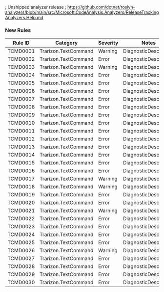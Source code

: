 ﻿; Unshipped analyzer release
; https://github.com/dotnet/roslyn-analyzers/blob/main/src/Microsoft.CodeAnalysis.Analyzers/ReleaseTrackingAnalyzers.Help.md

### New Rules

Rule ID | Category | Severity | Notes
--------|----------|----------|-------
TCMD0001 | Trarizon.TextCommand | Warning | DiagnosticDescriptors
TCMD0002 | Trarizon.TextCommand | Error | DiagnosticDescriptors
TCMD0003 | Trarizon.TextCommand | Warning | DiagnosticDescriptors
TCMD0004 | Trarizon.TextCommand | Error | DiagnosticDescriptors
TCMD0005 | Trarizon.TextCommand | Error | DiagnosticDescriptors
TCMD0006 | Trarizon.TextCommand | Error | DiagnosticDescriptors
TCMD0007 | Trarizon.TextCommand | Error | DiagnosticDescriptors
TCMD0008 | Trarizon.TextCommand | Error | DiagnosticDescriptors
TCMD0009 | Trarizon.TextCommand | Error | DiagnosticDescriptors
TCMD0010 | Trarizon.TextCommand | Error | DiagnosticDescriptors
TCMD0011 | Trarizon.TextCommand | Error | DiagnosticDescriptors
TCMD0012 | Trarizon.TextCommand | Error | DiagnosticDescriptors
TCMD0013 | Trarizon.TextCommand | Error | DiagnosticDescriptors
TCMD0014 | Trarizon.TextCommand | Error | DiagnosticDescriptors
TCMD0015 | Trarizon.TextCommand | Error | DiagnosticDescriptors
TCMD0016 | Trarizon.TextCommand | Error | DiagnosticDescriptors
TCMD0017 | Trarizon.TextCommand | Warning | DiagnosticDescriptors
TCMD0018 | Trarizon.TextCommand | Warning | DiagnosticDescriptors
TCMD0019 | Trarizon.TextCommand | Error | DiagnosticDescriptors
TCMD0020 | Trarizon.TextCommand | Error | DiagnosticDescriptors
TCMD0021 | Trarizon.TextCommand | Warning | DiagnosticDescriptors
TCMD0022 | Trarizon.TextCommand | Error | DiagnosticDescriptors
TCMD0023 | Trarizon.TextCommand | Error | DiagnosticDescriptors
TCMD0024 | Trarizon.TextCommand | Error | DiagnosticDescriptors
TCMD0025 | Trarizon.TextCommand | Error | DiagnosticDescriptors
TCMD0026 | Trarizon.TextCommand | Warning | DiagnosticDescriptors
TCMD0027 | Trarizon.TextCommand | Error | DiagnosticDescriptors
TCMD0028 | Trarizon.TextCommand | Error | DiagnosticDescriptors
TCMD0029 | Trarizon.TextCommand | Error | DiagnosticDescriptors
TCMD0030 | Trarizon.TextCommand | Error | DiagnosticDescriptors

